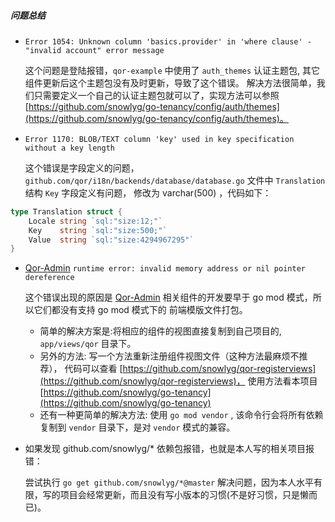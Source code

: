 ##### 问题总结 

- `Error 1054: Unknown column 'basics.provider' in 'where clause' - "invalid account" error message`
    
    这个问题是登陆报错，`qor-example` 中使用了 `auth_themes` 认证主题包, 其它组件更新后这个主题包没有及时更新，导致了这个错误。
    解决方法很简单，我们只需要定义一个自己的认证主题包就可以了，实现方法可以参照 [https://github.com/snowlyg/go-tenancy/config/auth/themes](https://github.com/snowlyg/go-tenancy/config/auth/themes)。


- `Error 1170: BLOB/TEXT column 'key' used in key specification without a key length`
    
    这个错误是字段定义的问题，`github.com/qor/i18n/backends/database/database.go` 文件中 `Translation` 结构 `Key` 字段定义有问题，
    修改为 varchar(500) ，代码如下：
    
    
```go
type Translation struct {
    Locale string `sql:"size:12;"`
    Key    string `sql:"size:500;"`
    Value  string `sql:"size:4294967295"`
}
```

- [Qor-Admin](https://github.com/qor/admin)  `runtime error: invalid memory address or nil pointer dereference` 
    
    这个错误出现的原因是 [Qor-Admin](https://github.com/qor/admin) 相关组件的开发要早于 go mod 模式，所以它们都没有支持 go mod 模式下的
    前端模版文件打包。
    - 简单的解决方案是:将相应的组件的视图直接复制到自己项目的, `app/views/qor` 目录下。
    - 另外的方法: 写一个方法重新注册组件视图文件（这种方法最麻烦不推荐），
    代码可以查看 [https://github.com/snowlyg/qor-registerviews](https://github.com/snowlyg/qor-registerviews)，
    使用方法看本项目 [https://github.com/snowlyg/go-tenancy](https://github.com/snowlyg/go-tenancy)
    - 还有一种更简单的解决方法: 使用 `go mod vendor` , 该命令行会将所有依赖复制到 `vendor` 目录下，是对 `vendor` 模式的兼容。 
    
    
    
    
- 如果发现 github.com/snowlyg/* 依赖包报错，也就是本人写的相关项目报错：
    
    尝试执行 `go get github.com/snowlyg/*@master` 解决问题，因为本人水平有限，写的项目会经常更新，而且没有写小版本的习惯(不是好习惯，只是懒而已)。
    
    
    
  